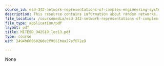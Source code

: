 ```yaml
---
course_id: esd-342-network-representations-of-complex-engineering-systems-spring-2010
description: This resource contains information about random networks.
file_location: /coursemedia/esd-342-network-representations-of-complex-engineering-systems-spring-2010/2494b88060260e2f9661bea27ef072e9_MITESD_342S10_lec13.pdf
file_type: application/pdf
layout: pdf
title: MITESD_342S10_lec13.pdf
type: course
uid: 2494b88060260e2f9661bea27ef072e9

---
```

None